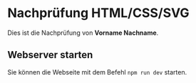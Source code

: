 # Nachprüfung HTML/CSS/SVG

Dies ist die Nachprüfung von **Vorname Nachname**.

## Webserver starten

Sie können die Webseite mit dem Befehl `npm run dev` starten.
